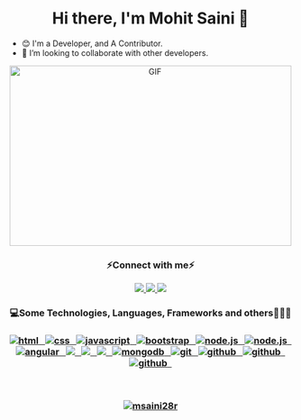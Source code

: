 # <h1 align="center">Hi there, I'm Mohit Saini 👋</h1>

- 😊 I'm a Developer, and A Contributor.
- 👯 I’m looking to collaborate with other developers.

<p align="center">
 <img align="centre" alt="GIF" src="https://github.com/abhisheknaiidu/abhisheknaiidu/blob/master/code.gif?raw=true" width="500" height="320" />
</p>

<h3 align="center">⚡Connect with me⚡</h3>

<p align="center">
   <a href="https://www.linkedin.com/in/msainip23/">
		<img src="https://img.shields.io/badge/Linkedin-2088FF?&style=for-the-badge&logo=linkedin&logoColor=white" />
	</a>
<!--   	<a href="https://twitter.com/msaini0r">
		<img src="https://img.shields.io/badge/Twitter-0d597f?style=for-the-badge&logo=twitter&logoColor=white" />
	</a> -->
<!-- 	<a href="https://open.spotify.com/playlist/0hm6fhnsFwXCPbr74Ie2DO?si=8300a6d916f94e02">
		<img src="https://img.shields.io/badge/Spotify-239120?&style=for-the-badge&logo=spotify&logoColor=white" />
	</a> -->
	<a href="https://msaini28r.hashnode.dev/">
		<img src="https://img.shields.io/badge/Hashnode-239120?style=for-the-badge&logo=hashnode&logoColor=white" />
	</a>
	<a href="https://leetcode.com/msainip23/">
		<img src="https://img.shields.io/badge/-LeetCode-E34F26?style=for-the-badge&logo=LeetCode&logoColor=black" />
	</a>
</p>

<h3 align="center">💻Some Technologies, Languages, Frameworks and others🧑🏻‍💻<h3/>
  
<p align="center">
	<a href="https://html.com/">
	   <img src="https://img.shields.io/badge/HTML-239120?style=for-the-badge&logo=html5&logoColor=white" alt="html" />&nbsp;&nbsp;
	</a>
	<a href="https://www.w3.org/TR/css-2020/">
	   <img src="https://img.shields.io/badge/CSS3-1572B6?style=for-the-badge&logo=css3&logoColor=white" alt="css" />&nbsp;&nbsp;
	</a>
	<a href="https://www.javascript.com/">
	   <img src="https://img.shields.io/badge/JavaScript-323330?style=for-the-badge&logo=javascript&logoColor=F7DF1E" alt="javascript" />&nbsp;&nbsp;
	</a>
	<a href="https://getbootstrap.com/">
	   <img src="https://img.shields.io/badge/Bootstrap-563D7C?style=for-the-badge&logo=bootstrap&logoColor=white" alt="bootstrap" />&nbsp;&nbsp;
	</a>
	<a href="https://nodejs.org/en/">
	   <img src="https://img.shields.io/badge/Node.js-239120?style=for-the-badge&logo=node.js&logoColor=white" alt="node.js" />&nbsp;&nbsp;
	</a>
	<a href="https://reactjs.org/">
	   <img src="https://img.shields.io/badge/React-092E20?style=for-the-badge&logo=react&logoColor=61DAFB" alt="node.js" />&nbsp;&nbsp;
	</a>
	<a href="https://angular.io/">
	   <img src="https://img.shields.io/badge/Angular-DD0031?style=for-the-badge&logo=angular&logoColor=white" alt="angular" />&nbsp;&nbsp;
	</a>
	<a href="https://www.java.com/en/">
	   <img src="https://img.shields.io/badge/Java-ED8B00?style=for-the-badge&logo=java&logoColor=white" />&nbsp;&nbsp;
	</a>
	<a href="https://www.python.org/">
	   <img src="https://img.shields.io/badge/Python-3776AB?style=for-the-badge&logo=python&logoColor=white" />&nbsp;&nbsp;
	</a>
	<a href="https://go.dev/">
    	<img src="https://img.shields.io/badge/Go-00ADD8?style=for-the-badge&logo=go&logoColor=white" />&nbsp;&nbsp;
	</a>
	<a href="https://www.mongodb.com/">
	   <img src="https://img.shields.io/badge/MongoDB-239120?style=for-the-badge&logo=mongodb&logoColor=white" alt="mongodb" />&nbsp;&nbsp;
	</a>
	<a href="https://git-scm.com/">
	   <img src="https://img.shields.io/badge/git-F05032?style=for-the-badge&logo=git&logoColor=white" alt="git" />&nbsp;&nbsp;
	</a>
    <a href="https://github.com/">
    <img src="https://img.shields.io/badge/GitHub-100000?style=for-the-badge&logo=github&logoColor=white" alt="github" />&nbsp;&nbsp;
	</a>
	<a href="https://www.linux.org/">
    <img src="https://img.shields.io/badge/Linux-FCC624?style=for-the-badge&logo=linux&logoColor=black" alt="github" />&nbsp;&nbsp;
	</a>
	<a href="https://www.docker.com/">
    <img src="https://img.shields.io/badge/docker-%230db7ed.svg?style=for-the-badge&logo=docker&logoColor=white" alt="github" />&nbsp;&nbsp;
	</a>

<br />
<br />

<br>
<p align="center">
<a href="https://github.com/msaini28r">
<!-- <p align="center"><img width="320" align="center" src="https://github-readme-stats.vercel.app/api/top-langs?username=msaini28r&show_icons=true&locale=en&layout=donut&theme=tokyonight" alt="msaini28r" /> -->
<img align="center" src="https://github-readme-stats.vercel.app/api?username=msaini28r&rank_icon=github&locale=en&theme=tokyonight" alt="msaini28r" /></p>
</a>
</p>

